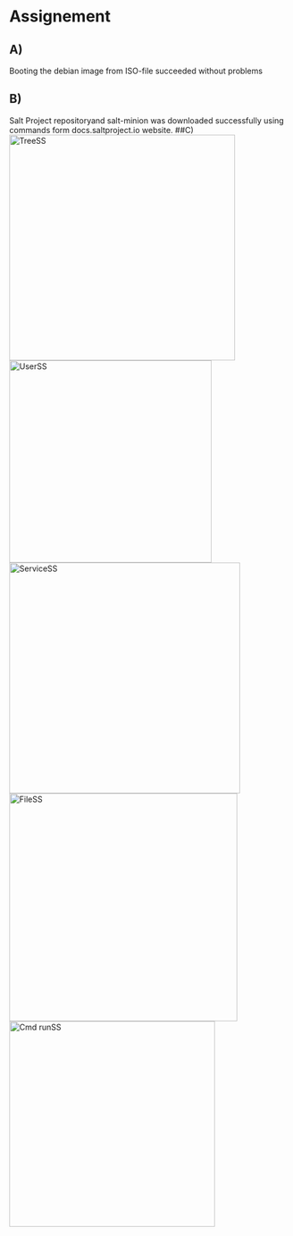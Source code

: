 # Assignement 
## A)
Booting the debian image from ISO-file succeeded without problems
## B)
Salt Project repositoryand salt-minion was downloaded successfully using commands form docs.saltproject.io website.
##C)
<img width="404" alt="TreeSS" src="https://github.com/user-attachments/assets/9bbbd5d7-dd4a-45a6-a890-c8d7ea11eca9" />
<img width="362" alt="UserSS" src="https://github.com/user-attachments/assets/061251aa-e4fe-423a-ac8e-8f5900939e6e" />
<img width="413" alt="ServiceSS" src="https://github.com/user-attachments/assets/d28b265a-6d41-42b6-928c-846cbfbc011f" />
<img width="408" alt="FileSS" src="https://github.com/user-attachments/assets/91d21f89-ea06-44fb-bd60-12196d7c7038" />
<img width="368" alt="Cmd runSS" src="https://github.com/user-attachments/assets/0c51083f-15e2-49cc-8a5c-d516fb59acda" />

